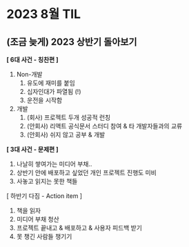 # 2023 8월 TIL

## (조금 늦게) 2023 상반기 돌아보기

**[ 6대 사건 - 칭찬편 ]**
1. Non-개발
    1. 유도에 재미를 붙임
    2. 십자인대가 파열됨 (!)
    3. 운전을 시작함
2. 개발
    1. (회사) 프로젝트 두개 성공적 런칭
    2. (안회사) 리액트 공식문서 스터디 참여 & 타 개발자들과의 교류
    3. (안회사) 쉬지 않고 공부 & 개발

**[ 3대 사건 - 문제편 ]**
1. 나날히 쌓여가는 미디어 부채..
2. 상반기 안에 배포하고 싶었던 개인 프로젝트 진행도 미비
3. 사놓고 읽지는 못한 책들

[ 하반기 다짐 - Action item ]
1. 책을 읽자
2. 미디어 부채 청산
3. 프로젝트 끝내고 & 배포하고 & 사용자 피드백 받기
4. 못 챙긴 사람들 챙기기